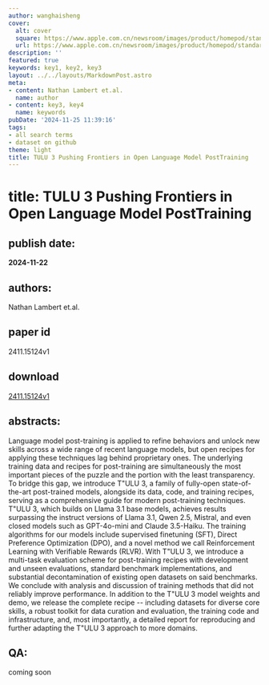```yaml
---
author: wanghaisheng
cover:
  alt: cover
  square: https://www.apple.com.cn/newsroom/images/product/homepod/standard/Apple-HomePod-hero-230118_big.jpg.large_2x.jpg
  url: https://www.apple.com.cn/newsroom/images/product/homepod/standard/Apple-HomePod-hero-230118_big.jpg.large_2x.jpg
description: ''
featured: true
keywords: key1, key2, key3
layout: ../../layouts/MarkdownPost.astro
meta:
- content: Nathan Lambert et.al.
  name: author
- content: key3, key4
  name: keywords
pubDate: '2024-11-25 11:39:16'
tags:
- all search terms
- dataset on github
theme: light
title: TULU 3 Pushing Frontiers in Open Language Model PostTraining
---
```


# title: TULU 3 Pushing Frontiers in Open Language Model PostTraining 
## publish date: 
**2024-11-22** 
## authors: 
  Nathan Lambert et.al. 
## paper id
2411.15124v1
## download
[2411.15124v1](http://arxiv.org/abs/2411.15124v1)
## abstracts:
Language model post-training is applied to refine behaviors and unlock new skills across a wide range of recent language models, but open recipes for applying these techniques lag behind proprietary ones. The underlying training data and recipes for post-training are simultaneously the most important pieces of the puzzle and the portion with the least transparency. To bridge this gap, we introduce T\"ULU 3, a family of fully-open state-of-the-art post-trained models, alongside its data, code, and training recipes, serving as a comprehensive guide for modern post-training techniques. T\"ULU 3, which builds on Llama 3.1 base models, achieves results surpassing the instruct versions of Llama 3.1, Qwen 2.5, Mistral, and even closed models such as GPT-4o-mini and Claude 3.5-Haiku. The training algorithms for our models include supervised finetuning (SFT), Direct Preference Optimization (DPO), and a novel method we call Reinforcement Learning with Verifiable Rewards (RLVR). With T\"ULU 3, we introduce a multi-task evaluation scheme for post-training recipes with development and unseen evaluations, standard benchmark implementations, and substantial decontamination of existing open datasets on said benchmarks. We conclude with analysis and discussion of training methods that did not reliably improve performance.   In addition to the T\"ULU 3 model weights and demo, we release the complete recipe -- including datasets for diverse core skills, a robust toolkit for data curation and evaluation, the training code and infrastructure, and, most importantly, a detailed report for reproducing and further adapting the T\"ULU 3 approach to more domains.
## QA:
coming soon
